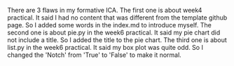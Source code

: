 There are 3 flaws in my formative ICA.
The first one is about week4 practical.
It said I had no content that was different from the template github page.
So I added some words in the index.md to introduce myself.
The second one is about pie.py in the week6 practical.
It said my pie chart did not include a title.
So I added the title to the pie chart.
The third one is about list.py in the week6 practical.
It said my box plot was quite odd.
So I changed the 'Notch' from 'True' to 'False' to make it normal.
